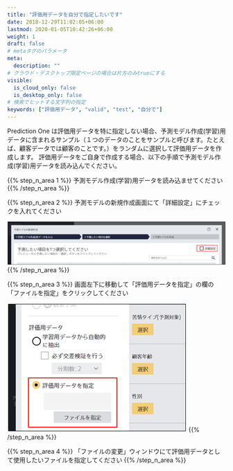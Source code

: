 ```yaml
---
title: "評価用データを自分で指定したいです"
date: 2018-12-29T11:02:05+06:00
lastmod: 2020-01-05T10:42:26+06:00
weight: 1
draft: false
# metaタグのパラメータ
meta:
  description: ""
# クラウド・デスクトップ限定ページの場合は片方のみtrueにする
visible:
  is_cloud_only: false
  is_desktop_only: false
# 検索でヒットする文字列の指定
keywords: ["評価用データ", "valid", "test", "自分で"]
---
```


Prediction One は評価用データを特に指定しない場合、予測モデル作成(学習)用データに含まれるサンプル（１つのデータのことをサンプルと呼びます。たとえば、顧客データでは顧客のことです。）をランダムに選択して評価用データを作成します。
評価用データをご自身で作成する場合、以下の手順で予測モデル作成(学習)用データを読み込んでください。

{{% step_n_area 1 %}}
予測モデル作成(学習)用データを読み込ませてください
{{% /step_n_area %}}

{{% step_n_area 2 %}}
予測モデルの新規作成画面にて「詳細設定」にチェックを入れてください

![](../../img/t_slide5.png)
{{% /step_n_area %}}

{{% step_n_area 3 %}}
画面左下に移動して「評価用データを指定」の欄の「ファイルを指定」をクリックしてください

![](../../img/t_slide7.png)
{{% /step_n_area %}}

{{% step_n_area 4 %}}
「ファイルの変更」ウィンドウにて評価用データとして使用したいファイルを指定してください
{{% /step_n_area %}}
